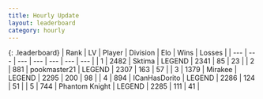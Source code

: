```yaml
---
title: Hourly Update
layout: leaderboard
category: hourly
---
```


{: .leaderboard}
| Rank | LV | Player | Division | Elo | Wins | Losses |
| --- | --- | --- | --- | --- | --- | --- |
| <span data-change="0">1</span> | 2482 | <span title="ID: 353063">Sktima</span> | LEGEND | <span data-change="0">2341</span> | <span data-change="0">85</span> | <span data-change="0">23</span> |
| <span data-change="0">2</span> | 881 | <span title="ID: 652474">pookmaster21</span> | LEGEND | <span data-change="2">2307</span> | <span data-change="4">163</span> | <span data-change="1">57</span> |
| <span data-change="0">3</span> | 1379 | <span title="ID: 416373">Mirakee</span> | LEGEND | <span data-change="0">2295</span> | <span data-change="0">200</span> | <span data-change="0">98</span> |
| <span data-change="0">4</span> | 894 | <span title="ID: 415713">ICanHasDorito</span> | LEGEND | <span data-change="0">2286</span> | <span data-change="0">124</span> | <span data-change="0">51</span> |
| <span data-change="0">5</span> | 744 | <span title="ID: 742939">Phantom Knight</span> | LEGEND | <span data-change="0">2285</span> | <span data-change="0">111</span> | <span data-change="0">41</span> |